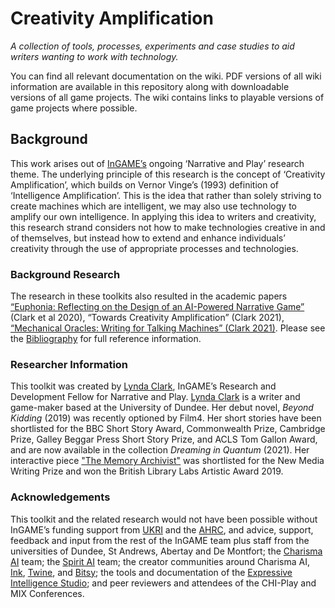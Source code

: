 # Creativity Amplification

*A collection of tools, processes, experiments and case studies to aid writers wanting to work with technology.*

You can find all relevant documentation on the wiki. PDF versions of all wiki information are available in this repository along with downloadable versions of all game projects. The wiki contains links to playable versions of game projects where possible. 

## Background

This work arises out of [InGAME’s](https://www.innovationforgames.com/) ongoing ‘Narrative and Play’ research theme. The underlying principle of this research is the concept of ‘Creativity Amplification’, which builds on Vernor Vinge’s (1993) definition of ‘Intelligence Amplification’. This is the idea that rather than solely striving to create machines which are intelligent, we may also use technology to amplify our own intelligence. In applying this idea to writers and creativity, this research strand considers not how to make technologies creative in and of themselves, but instead how to extend and enhance individuals’ creativity through the use of appropriate processes and technologies.

### Background Research

The research in these toolkits also resulted in the academic papers [“Euphonia: Reflecting on the Design of an AI-Powered Narrative Game”](https://doi.org/10.1145/3383668.3419913) (Clark et al 2020), “Towards Creativity Amplification” (Clark 2021), [“Mechanical Oracles: Writing for Talking Machines” (Clark 2021)](https://www.youtube.com/watch?v=mkstioADojU). Please see the [Bibliography](https://github.com/IngameDundee/CreativityAmplification/wiki/Bibliography-and-Resources) for full reference information.

### Researcher Information

This toolkit was created by [Lynda Clark](https://discovery.dundee.ac.uk/en/persons/lynda-clark), InGAME’s Research and Development Fellow for Narrative and Play. [Lynda Clark](https://wouldyouliketochangethedifficultysetting.wordpress.com/about/) is a writer and game-maker based at the University of Dundee. Her debut novel, *Beyond Kidding* (2019) was recently optioned by Film4. Her short stories have been shortlisted for the BBC Short Story Award, Commonwealth Prize, Cambridge Prize, Galley Beggar Press Short Story Prize, and ACLS Tom Gallon Award, and are now available in the collection *Dreaming in Quantum* (2021). Her interactive piece ["The Memory Archivist"](https://notagoth.itch.io/the-memory-archivist) was shortlisted for the New Media Writing Prize and won the British Library Labs Artistic Award 2019.

### Acknowledgements

This toolkit and the related research would not have been possible without InGAME’s funding support from [UKRI](https://www.ukri.org/) and the [AHRC](https://ahrc.ukri.org/), and advice, support, feedback and input from the rest of the InGAME team plus staff from the universities of Dundee, St Andrews, Abertay and De Montfort; the [Charisma AI](https://charisma.ai/) team; the [Spirit AI](https://www.spiritai.com/) team; the creator communities around Charisma AI, [Ink](https://www.inklestudios.com/ink/), [Twine](https://www.twinery.org), and [Bitsy](https://make.bitsy.org/); the tools and documentation of the [Expressive Intelligence Studio](https://eis.ucsc.edu/); and peer reviewers and attendees of the CHI-Play and MIX Conferences.
